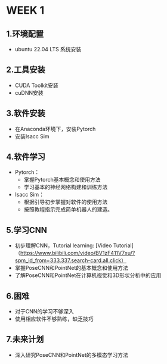 # WEEK 1
## 1.环境配置
  * ubuntu 22.04 LTS 系统安装
## 2.工具安装
  * CUDA Toolkit安装
  * cuDNN安装
## 3.软件安装
  * 在Anaconda环境下，安装Pytorch
  * 安装Isacc Sim
## 4.软件学习
  * Pytorch：
    * 掌握Pytorch基本概念和使用方法
    * 学习基本的神经网络构建和训练方法
  * Isacc Sim：
    * 根据引导初步掌握对软件的使用方法
    * 按照教程指示完成简单机器人的建造。
## 5.学习CNN
  * 初步理解CNN，Tutorial learning: [Video Tutorial]（https://www.bilibili.com/video/BV1zF411V7xu/?spm_id_from=333.337.search-card.all.click）
  * 掌握PoseCNN和PointNet的基本概念和使用方法
  * 了解PoseCNN和PointNet在计算机视觉和3D形状分析中的应用
## 6.困难
  * 对于CNN的学习不够深入
  * 使用相应软件不够熟练，缺乏技巧
## 7.未来计划
  * 深入研究PoseCNN和PointNet的多模态学习方法
